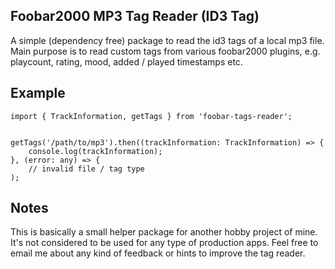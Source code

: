 ## Foobar2000 MP3 Tag Reader (ID3 Tag)

A simple (dependency free) package to read the id3 tags of a local mp3 file. Main purpose is to read custom tags from various foobar2000 plugins, e.g. playcount, rating, mood, added / played timestamps etc.
## Example

```
import { TrackInformation, getTags } from 'foobar-tags-reader';
	

getTags('/path/to/mp3').then((trackInformation: TrackInformation) => {
    console.log(trackInformation);	
}, (error: any) => {
    // invalid file / tag type
);
```

## Notes

This is basically a small helper package for another hobby project of mine. It's not considered to be used for any type of production apps. 
Feel free to email me about any kind of feedback or hints to improve the tag reader.
